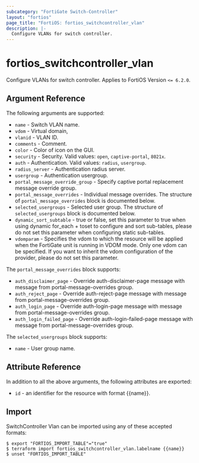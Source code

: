 ```yaml
---
subcategory: "FortiGate Switch-Controller"
layout: "fortios"
page_title: "FortiOS: fortios_switchcontroller_vlan"
description: |-
  Configure VLANs for switch controller.
---
```


# fortios_switchcontroller_vlan
Configure VLANs for switch controller. Applies to FortiOS Version `<= 6.2.0`.

## Argument Reference

The following arguments are supported:

* `name` - Switch VLAN name.
* `vdom` - Virtual domain,
* `vlanid` - VLAN ID.
* `comments` - Comment.
* `color` - Color of icon on the GUI.
* `security` - Security. Valid values: `open`, `captive-portal`, `8021x`.
* `auth` - Authentication. Valid values: `radius`, `usergroup`.
* `radius_server` - Authentication radius server.
* `usergroup` - Authentication usergroup.
* `portal_message_override_group` - Specify captive portal replacement message override group.
* `portal_message_overrides` - Individual message overrides. The structure of `portal_message_overrides` block is documented below.
* `selected_usergroups` - Selected user group. The structure of `selected_usergroups` block is documented below.
* `dynamic_sort_subtable` - true or false, set this parameter to true when using dynamic for_each + toset to configure and sort sub-tables, please do not set this parameter when configuring static sub-tables.
* `vdomparam` - Specifies the vdom to which the resource will be applied when the FortiGate unit is running in VDOM mode. Only one vdom can be specified. If you want to inherit the vdom configuration of the provider, please do not set this parameter.

The `portal_message_overrides` block supports:

* `auth_disclaimer_page` - Override auth-disclaimer-page message with message from portal-message-overrides group.
* `auth_reject_page` - Override auth-reject-page message with message from portal-message-overrides group.
* `auth_login_page` - Override auth-login-page message with message from portal-message-overrides group.
* `auth_login_failed_page` - Override auth-login-failed-page message with message from portal-message-overrides group.

The `selected_usergroups` block supports:

* `name` - User group name.


## Attribute Reference

In addition to all the above arguments, the following attributes are exported:
* `id` - an identifier for the resource with format {{name}}.

## Import

SwitchController Vlan can be imported using any of these accepted formats:
```
$ export "FORTIOS_IMPORT_TABLE"="true"
$ terraform import fortios_switchcontroller_vlan.labelname {{name}}
$ unset "FORTIOS_IMPORT_TABLE"
```
